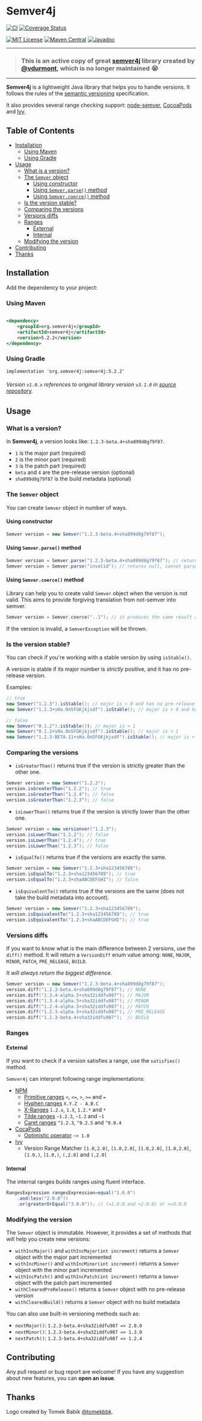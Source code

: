 # Semver4j

[![CI](https://github.com/semver4j/semver4j/workflows/Java%20CI/badge.svg)](https://github.com/semver4j/semver4j/actions/workflows/ci.yml)
[![Coverage Status](https://img.shields.io/codecov/c/github/semver4j/semver4j.svg)](https://codecov.io/github/semver4j/semver4j)

[![MIT License](https://img.shields.io/badge/license-MIT-green.svg)](https://github.com/semver4j/semver4j/blob/main/LICENSE)
[![Maven Central](https://img.shields.io/maven-central/v/org.semver4j/semver4j.svg)](https://search.maven.org/artifact/org.semver4j/semver4j/)
[![Javadoc](https://www.javadoc.io/badge/org.semver4j/semver4j.svg)](https://www.javadoc.io/doc/org.semver4j/semver4j)

---

> ### This is an active copy of great [semver4j](https://github.com/vdurmont/semver4j) library created by [@vdurmont](https://github.com/vdurmont), which is no longer maintained 😭

---

**Semver4j** is a lightweight Java library that helps you to handle versions.
It follows the rules of the [semantic versioning](http://semver.org) specification.

It also provides several range checking support: [node-semver](https://github.com/npm/node-semver),
[CocoaPods](https://guides.cocoapods.org/using/the-podfile.html)
and [Ivy](https://ant.apache.org/ivy/history/latest-milestone/settings/version-matchers.html).

## Table of Contents

<!-- TOC -->

* [Installation](#installation)
    * [Using Maven](#using-maven)
    * [Using Gradle](#using-gradle)
* [Usage](#usage)
    * [What is a version?](#what-is-a-version)
    * [The `Semver` object](#the-semver-object)
        * [Using constructor](#using-constructor)
        * [Using `Semver.parse()` method](#using-semverparse-method)
        * [Using `Semver.coerce()` method](#using-semvercoerce-method)
    * [Is the version stable?](#is-the-version-stable)
    * [Comparing the versions](#comparing-the-versions)
    * [Versions diffs](#versions-diffs)
    * [Ranges](#ranges)
        * [External](#external)
        * [Internal](#internal)
    * [Modifying the version](#modifying-the-version)
* [Contributing](#contributing)
* [Thanks](#thanks)

<!-- TOC -->

## Installation

Add the dependency to your project:

### Using Maven

```xml

<dependency>
    <groupId>org.semver4j</groupId>
    <artifactId>semver4j</artifactId>
    <version>5.2.2</version>
</dependency>
```

### Using Gradle

```
implementation 'org.semver4j:semver4j:5.2.2'
```

###### Version `v1.0.x` references to original library version `v3.1.0` in [source repository](https://github.com/vdurmont/semver4j).

## Usage

### What is a version?

In **Semver4j**, a version looks like: `1.2.3-beta.4+sha899d8g79f87`.

- `1` is the major part (required)
- `2` is the minor part (required)
- `3` is the patch part (required)
- `beta` and `4` are the pre-release version (optional)
- `sha899d8g79f87` is the build metadata (optional)

### The `Semver` object

You can create `Semver` object in number of ways.

#### Using constructor

```java
Semver version = new Semver("1.2.3-beta.4+sha899d8g79f87");
```

#### Using `Semver.parse()` method

```java
Semver version = Semver.parse("1.2.3-beta.4+sha899d8g79f87"); // returns correct Semver object
Semver version = Semver.parse("invalid"); // returns null, cannot parse this version
```

#### Using `Semver.coerce()` method

Library can help you to create valid `Semver` object when the version is not valid. This aims to provide forgiving
translation from not-semver into semver.

```java
Semver version = Semver.coerce("..1"); // it produces the same result as new Semver("1.0.0")
```

If the version is invalid, a `SemverException` will be thrown.

### Is the version stable?

You can check if you're working with a stable version by using `isStable()`.

A version is stable if its major number is _strictly_ positive, and it has no pre-release version.

Examples:

```java
// true
new Semver("1.2.3").isStable(); // major is > 0 and has no pre-release version
new Semver("1.2.3+sHa.0nSFGKjkjsdf").isStable(); // major is > 0 and has only build metadata without pre-release version

// false
new Semver("0.1.2").isStable()); // major is < 1
new Semver("0.1.2+sHa.0nSFGKjkjsdf").isStable(); // major is < 1
new Semver("1.2.3-BETA.11+sHa.0nSFGKjkjsdf").isStable(); // major is > 0 but has pre-release version BETA.11
```

### Comparing the versions

- `isGreaterThan()` returns true if the version is strictly greater than the other one.

```java
Semver version = new Semver("1.2.3");
version.isGreaterThan("1.2.2"); // true
version.isGreaterThan("1.2.4"); // false
version.isGreaterThan("1.2.3"); // false
```

- `isLowerThan()` returns true if the version is strictly lower than the other one.

```java
Semver version = new versionver("1.2.3");
version.isLowerThan("1.2.2"); // false
version.isLowerThan("1.2.4"); // true
version.isLowerThan("1.2.3"); // false
```

- `isEqualTo()` returns true if the versions are exactly the same.

```java
Semver version = new Semver("1.2.3+sha123456789");
version.isEqualTo("1.2.3+sha123456789"); // true
version.isEqualTo("1.2.3+shaABCDEFGHI"); // false
```

- `isEquivalentTo()` returns true if the versions are the same (does not take the build metadata into account).

```java
Semver version = new Semver("1.2.3+sha123456789");
version.isEquivalentTo("1.2.3+sha123456789"); // true
version.isEquivalentTo("1.2.3+shaABCDEFGHI"); // true
```

### Versions diffs

If you want to know what is the main difference between 2 versions, use the `diff()` method.
It will return a `VersionDiff` enum value among: `NONE`, `MAJOR`, `MINOR`, `PATCH`, `PRE_RELEASE`, `BUILD`.

_It will always return the biggest difference._

```java
Semver version = new Semver("1.2.3-beta.4+sha899d8g79f87");
version.diff("1.2.3-beta.4+sha899d8g79f87"); // NONE
version.diff("2.3.4-alpha.5+sha32iddfu987"); // MAJOR
version.diff("1.3.4-alpha.5+sha32iddfu987"); // MINOR
version.diff("1.2.4-alpha.5+sha32iddfu987"); // PATCH
version.diff("1.2.3-alpha.5+sha32iddfu987"); // PRE_RELEASE
version.diff("1.2.3-beta.4+sha32iddfu987");  // BUILD
```

### Ranges

#### External

If you want to check if a version satisfies a range, use the `satisfies()` method.

`Semver4j` can interpret following range implementations:

- [NPM](https://github.com/npm/node-semver)
    - [Primitive ranges](https://github.com/npm/node-semver#ranges) `<`, `<=`, `>`, `>=` and `=`
    - [Hyphen ranges](https://github.com/npm/node-semver#hyphen-ranges-xyz---abc) `X.Y.Z - A.B.C`
    - [X-Ranges](https://github.com/npm/node-semver#x-ranges-12x-1x-12-) `1.2.x`, `1.X`, `1.2.*` and `*`
    - [Tilde ranges](https://github.com/npm/node-semver#tilde-ranges-123-12-1) `~1.2.3`, `~1.2` and `~1`
    - [Caret ranges](https://github.com/npm/node-semver#caret-ranges-123-025-004) `^1.2.3`, `^0.2.5` and `^0.0.4`
- [CocaPods](https://guides.cocoapods.org/using/the-podfile.html)
    - [Optimistic operator](https://guides.cocoapods.org/using/the-podfile.html#specifying-pod-versions) `~> 1.0`
- [Ivy](https://ant.apache.org/ivy/history/latest-milestone/settings/version-matchers.html)
    - Version Range Matcher `[1.0,2.0]`, `[1.0,2.0[`, `]1.0,2.0]`, `]1.0,2.0[`, `[1.0,)`, `]1.0,)`, `(,2.0]`
      and `(,2.0[`

#### Internal

The internal ranges builds ranges using fluent interface.

```java
RangesExpression rangesExpression=equal("1.0.0")
    .and(less("2.0.0"))
    .or(greaterOrEqual("3.0.0")); // (=1.0.0 and <2.0.0) or >=3.0.0
```

### Modifying the version

The `Semver` object is immutable. However, it provides a set of methods that will help you create new versions:

- `withIncMajor()` and `withIncMajor(int increment)` returns a `Semver` object with the major part incremented
- `withIncMinor()` and `withIncMinor(int increment)` returns a `Semver` object with the minor part incremented
- `withIncPatch()` and `withIncPatch(int increment)` returns a `Semver` object with the patch part incremented
- `withClearedPreRelease()` returns a `Semver` object with no pre-release version
- `withClearedBuild()` returns a `Semver` object with no build metadata

You can also use built-in versioning methods such as:

- `nextMajor()`: `1.2.3-beta.4+sha32iddfu987 => 2.0.0`
- `nextMinor()`: `1.2.3-beta.4+sha32iddfu987 => 1.3.0`
- `nextPatch()`: `1.2.3-beta.4+sha32iddfu987 => 1.2.4`

## Contributing

Any pull request or bug report are welcome!
If you have any suggestion about new features, you can **open an issue**.

## Thanks

Logo created by Tomek Babik [@tomekbbk](https://github.com/tomekbbk).

